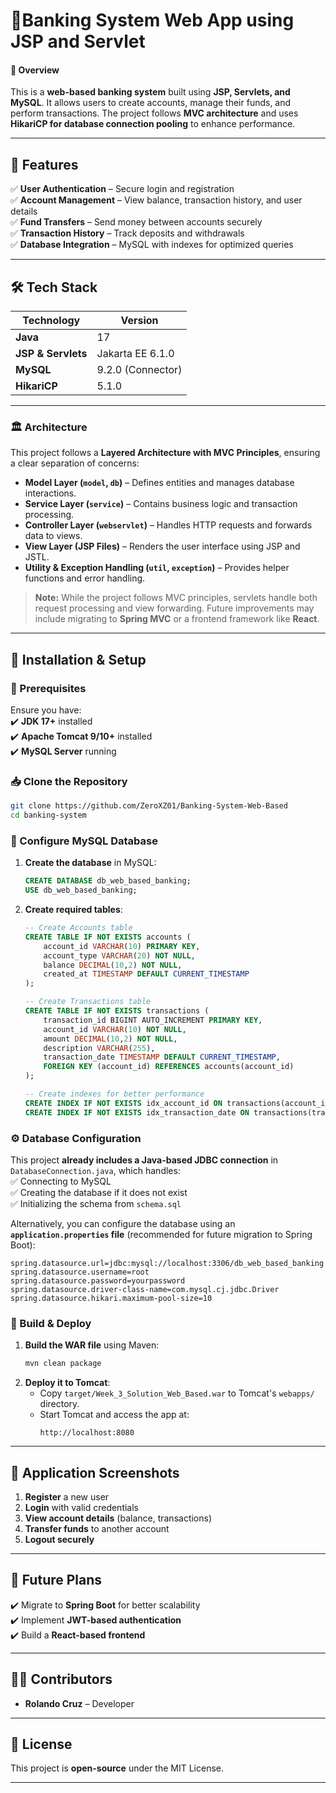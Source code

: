 # 🏦**Banking System Web App using JSP and Servlet**  

#### 📖 Overview  
This is a **web-based banking system** built using **JSP, Servlets, and MySQL**. It allows users to create accounts, manage their funds, and perform transactions. The project follows **MVC architecture** and uses **HikariCP for database connection pooling** to enhance performance.  

---

## 🚀 Features  
✅ **User Authentication** – Secure login and registration  
✅ **Account Management** – View balance, transaction history, and user details  
✅ **Fund Transfers** – Send money between accounts securely  
✅ **Transaction History** – Track deposits and withdrawals  
✅ **Database Integration** – MySQL with indexes for optimized queries  

---

## 🛠️ Tech Stack  
| Technology      | Version  |
|----------------|----------|
| **Java**       | 17       |
| **JSP & Servlets** | Jakarta EE 6.1.0 |
| **MySQL**      | 9.2.0 (Connector) |
| **HikariCP**   | 5.1.0    |

---

### 🏛 Architecture  

This project follows a **Layered Architecture with MVC Principles**, ensuring a clear separation of concerns:  

- **Model Layer (`model`, `db`)** – Defines entities and manages database interactions.  
- **Service Layer (`service`)** – Contains business logic and transaction processing.  
- **Controller Layer (`webservlet`)** – Handles HTTP requests and forwards data to views.  
- **View Layer (JSP Files)** – Renders the user interface using JSP and JSTL.  
- **Utility & Exception Handling (`util`, `exception`)** – Provides helper functions and error handling.  

> **Note:** While the project follows MVC principles, servlets handle both request processing and view forwarding. Future improvements may include migrating to **Spring MVC** or a frontend framework like **React**.  

---


## 🔧 Installation & Setup  

### 📌 Prerequisites  
Ensure you have:  
✔️ **JDK 17+** installed  
✔️ **Apache Tomcat 9/10+** installed  
✔️ **MySQL Server** running  

### 📥 Clone the Repository  
```sh
git clone https://github.com/ZeroXZ01/Banking-System-Web-Based
cd banking-system
```

### 📌 Configure MySQL Database  
1. **Create the database** in MySQL:  
   ```sql
   CREATE DATABASE db_web_based_banking;
   USE db_web_based_banking;
   ```
2. **Create required tables**:
   ```sql
   -- Create Accounts table
   CREATE TABLE IF NOT EXISTS accounts (
       account_id VARCHAR(10) PRIMARY KEY,
       account_type VARCHAR(20) NOT NULL,
       balance DECIMAL(10,2) NOT NULL,
       created_at TIMESTAMP DEFAULT CURRENT_TIMESTAMP
   );

   -- Create Transactions table
   CREATE TABLE IF NOT EXISTS transactions (
       transaction_id BIGINT AUTO_INCREMENT PRIMARY KEY,
       account_id VARCHAR(10) NOT NULL,
       amount DECIMAL(10,2) NOT NULL,
       description VARCHAR(255),
       transaction_date TIMESTAMP DEFAULT CURRENT_TIMESTAMP,
       FOREIGN KEY (account_id) REFERENCES accounts(account_id)
   );

   -- Create indexes for better performance
   CREATE INDEX IF NOT EXISTS idx_account_id ON transactions(account_id);
   CREATE INDEX IF NOT EXISTS idx_transaction_date ON transactions(transaction_date);
   ```
### ⚙️ Database Configuration  

This project **already includes a Java-based JDBC connection** in `DatabaseConnection.java`, which handles:  
✅ Connecting to MySQL  
✅ Creating the database if it does not exist  
✅ Initializing the schema from `schema.sql`  

Alternatively, you can configure the database using an **`application.properties` file** (recommended for future migration to Spring Boot):  

```
spring.datasource.url=jdbc:mysql://localhost:3306/db_web_based_banking
spring.datasource.username=root
spring.datasource.password=yourpassword
spring.datasource.driver-class-name=com.mysql.cj.jdbc.Driver
spring.datasource.hikari.maximum-pool-size=10
```


### 🚀 Build & Deploy  
1. **Build the WAR file** using Maven:  
   ```sh
   mvn clean package
   ```
2. **Deploy it to Tomcat**:  
   - Copy `target/Week_3_Solution_Web_Based.war` to Tomcat's `webapps/` directory.  
   - Start Tomcat and access the app at:  
     ```
     http://localhost:8080
     ```

---

## 📌 Application Screenshots  
1. **Register** a new user  
2. **Login** with valid credentials  
3. **View account details** (balance, transactions)  
4. **Transfer funds** to another account  
5. **Logout securely**  

---

## 📌 Future Plans  
✔️ Migrate to **Spring Boot** for better scalability  
✔️ Implement **JWT-based authentication**  
✔️ Build a **React-based frontend**  

---

## 👨‍💻 Contributors  
- **Rolando Cruz** – Developer  

---

## 📜 License  
This project is **open-source** under the MIT License.  

---

